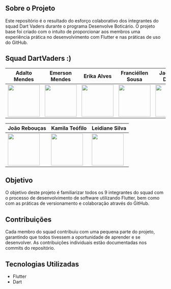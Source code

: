 
## Sobre o Projeto
Este repositório é o resultado do esforço colaborativo dos integrantes do squad Dart Vaders durante o programa Desenvolve Boticário. O projeto base foi criado com o intuito de proporcionar aos membros uma experiência prática no desenvolvimento com Flutter e nas práticas de uso do GitHub.

## Squad DartVaders :)

|Adalto Mendes| Emerson Mendes | Erika Alves | Franciéllen Sousa | Jaqueline Dreyer | Jhonny Valente |
|---|---|---|---|---|---|
|<img src="blob:https://dartvaders-desenvolve.atlassian.net/911050bd-1eea-4cc5-a4e2-e3d9e18adf8e#media-blob-url=true&id=bdf029dd-f1af-4907-9314-246c8ef5fd3b&contextId=7241732&collection=contentId-7241732" height="100" width="100">|<img src="blob:https://dartvaders-desenvolve.atlassian.net/a2d5f825-d8f9-4384-bc22-72c63b2ca87c#media-blob-url=true&id=548a9bc0-e1c9-4024-a9a8-7f75125235fb&contextId=7241732&collection=contentId-7241732" height="100" width="100">|<img src="blob:https://dartvaders-desenvolve.atlassian.net/0a06d2b8-c624-4f5f-8a68-1383fc66dfe5#media-blob-url=true&id=f6b6f8d6-6eb0-42ae-ba8b-fb4cd1af8c83&contextId=7241732&collection=contentId-7241732" height="100" width="100">|<img src="blob:https://dartvaders-desenvolve.atlassian.net/da3b8508-2a4b-4974-ab46-cc77932d514d#media-blob-url=true&id=da392bb0-3631-4ac0-8d7a-813b2970c8ec&contextId=7241732&collection=contentId-7241732" height="100" width="100">|<img src="https://dartvaders-desenvolve.atlassian.net/wiki/spaces/SD/pages/7241732/A+equipe+-+Grupo+1+Programa+Desenvolve" height="100" width="100">| <img src="blob:https://dartvaders-desenvolve.atlassian.net/e1fa2abd-0a30-4d93-a765-f7d6ec92a49d#media-blob-url=true&id=bb156b02-90e2-4115-a1d9-3b85c44dfc4c&contextId=7241732&collection=contentId-7241732" height="100" width="100">|

| João Rebouças | Kamila Teófilo |  Leidiane Silva | 
|---|---|---|
|<img src="blob:https://dartvaders-desenvolve.atlassian.net/f4654e92-cfad-40d3-85fa-7f53a9aa2444#media-blob-url=true&id=e0b2940d-59bf-41e7-894f-0148395fd626&contextId=7241732&collection=contentId-7241732" height="100" width="100">|<img src="blob:https://dartvaders-desenvolve.atlassian.net/3065031f-568d-4e44-8b2e-12fa9f192df0#media-blob-url=true&id=44c29094-dd2b-45b1-a01a-494994deee27&contextId=7241732&collection=contentId-7241732" height="100" width="100">|<img src="blob:https://dartvaders-desenvolve.atlassian.net/d90eae97-0fca-4a6b-a826-00b8268baaa2#media-blob-url=true&id=3acb0b5d-3158-4a9f-abb1-93ddf3a4b1e2&contextId=7241732&collection=contentId-7241732" height="100" width="100">|

## Objetivo
O objetivo deste projeto é familiarizar todos os 9 integrantes do squad com o processo de desenvolvimento de software utilizando Flutter, bem como com as práticas de versionamento e colaboração através do GitHub.

## Contribuições
Cada membro do squad contribuiu com uma pequena parte do projeto, garantindo que todos tivessem a oportunidade de aprender e se desenvolver. As contribuições individuais estão documentadas nos commits do repositório.

## Tecnologias Utilizadas
- Flutter
- Dart
